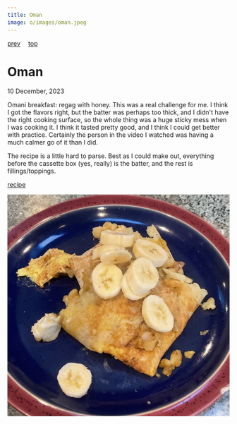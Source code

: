 ```yaml
---
title: Oman
image: o/images/oman.jpeg
---
```

[prev](../n/norway.md)&emsp;
[top](../index.md)&emsp;
# Oman
10 December, 2023

Omani breakfast: regag with honey. This was a real challenge for me. I
think I got the flavors right, but the batter was perhaps too thick,
and I didn't have the right cooking surface, so the whole thing was a
huge sticky mess when I was cooking it. I think it tasted pretty good,
and I think I could get better with practice. Certainly the person in
the video I watched was having a much calmer go of it than I did.

The recipe is a little hard to parse. Best as I could make out,
everything before the cassette box (yes, really) is the batter, and
the rest is fillings/toppings.

[recipe](https://www.taystit.com/2020/12/regag-emirati-flat-bread.html)

![breakfast](images/oman.jpeg)
